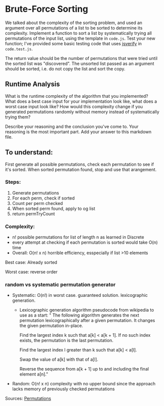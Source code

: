 # Brute-Force Sorting

We talked about the complexity of the sorting problem, and used an argument over
all permutations of a list to be sorted to determine its complexity. Implement
a function to sort a list by systematically trying all permutations of the input
list, using the template in `code.js`. Test your new function; I've provided
some basic testing code that uses [jsverify](https://jsverify.github.io/) in
`code.test.js`.

The return value should be the number of permutations that were tried until the
sorted list was "discovered". The unsorted list passed as an argument should be
sorted, i.e. do not copy the list and sort the copy.

## Runtime Analysis

What is the runtime complexity of the algorithm that you implemented? What does
a best case input for your implementation look like, what does a worst case
input look like? How would this complexity change if you generated permutations
randomly without memory instead of systematically trying them?

Describe your reasoning and the conclusion you've come to. Your reasoning is the
most important part. Add your answer to this markdown file.

## To understand:

First generate all possible permutations, check each permutation to see if it's sorted.
When sorted permutation found, stop and use that arangement.

### Steps:

  1. Generate permutations
  2. For each perm, check if sorted
  3. Count per perm checked
  4. When sorted perm found, apply to og list
  5. return permTryCount

### Complexity:

  - n! possible permutations for list of length n as learned in Discrete
  - every attempt at checking if each permutation is sorted would take O(n) time
  - Overall: O(n! x n) horrible efficiency, esspecially if list >10 elements

Best case: Already sorted

Worst case: reverse order

### random vs systematic permutation generator

  - Systematic: O(n!) in worst case. guaranteed solution. lexicographic generation.
      + Lexicographic generation algorithm pseudocode from wikipedia to use as a start:
          " The following algorithm generates the next permutation lexicographically after a given permutation. It changes the given permutation in-place.

        Find the largest index k such that a[k] < a[k + 1]. If no such index exists, the permutation is the last permutation.

        Find the largest index l greater than k such that a[k] < a[l].
        
        Swap the value of a[k] with that of a[l].
        
        Reverse the sequence from a[k + 1] up to and including the final element a[n]."
        
  - Random: O(n! x n) complexity with no upper bound since the approach lacks memory of previously checked permutations
  


Sources: [Permutations](https://en.wikipedia.org/wiki/Permutation#:~:text=Random%20generation%20of%20permutations,-Main%20article%3A%20Fisher&text=Unlike%20for%20systematic%20generation%2C%20which,random%20one%20of%20the%20n!) 
